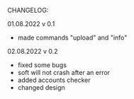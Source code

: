 CHANGELOG:

01.08.2022 v 0.1
- made commands "upload" and "info"

02.08.2022 v 0.2
- fixed some bugs
- soft will not crash after an error
- added accounts checker
- changed design
